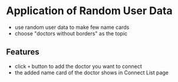 # Application of Random User Data
 + use random user data to make few name cards
 + choose "doctors without borders" as the topic

## Features
 + click `+` button to add the doctor you want to connect
 + the added name card of the doctor shows in Connect List page
